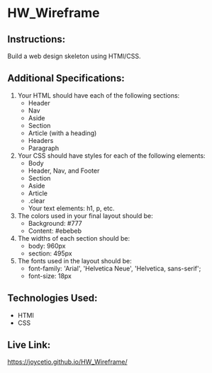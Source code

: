 # HW_Wireframe

## Instructions: 
Build a web design skeleton using HTMl/CSS. 

## Additional Specifications: 
1. Your HTML should have each of the following sections: 
    * Header
    * Nav
    * Aside
    * Section
    * Article (with a heading)
    * Headers
    * Paragraph
2. Your CSS should have styles for each of the following elements: 
    * Body 
    * Header, Nav, and Footer
    * Section
    * Aside
    * Article
    * .clear
    * Your text elements: h1, p, etc. 
3. The colors used in your final layout should be: 
    * Background: #777
    * Content: #ebebeb
4. The widths of each section should be: 
    * body: 960px 
    * section: 495px
5. The fonts used in the layout should be: 
    * font-family: 'Arial', 'Helvetica Neue', 'Helvetica, sans-serif';
    * font-size: 18px

## Technologies Used: 
* HTMl
* CSS

## Live Link: 
https://joycetio.github.io/HW_Wireframe/
